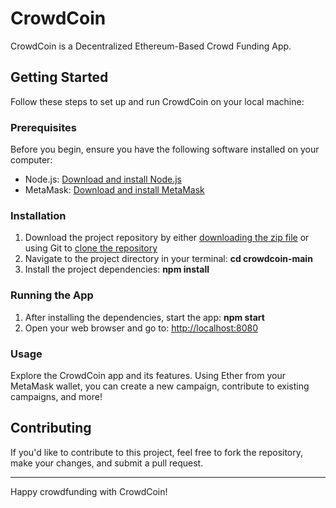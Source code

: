 # CrowdCoin

CrowdCoin is a Decentralized Ethereum-Based Crowd Funding App.

## Getting Started

Follow these steps to set up and run CrowdCoin on your local machine:

### Prerequisites

Before you begin, ensure you have the following software installed on your computer:

- Node.js: [Download and install Node.js](https://nodejs.org/)
- MetaMask: [Download and install MetaMask](https://metamask.io/download/)

### Installation

1. Download the project repository by either [downloading the zip file](https://github.com/theresa-whynot/crowdcoin/archive/main.zip) or using Git to [clone the repository](https://github.com/theresa-whynot/crowdcoin.git)
2. Navigate to the project directory in your terminal: **cd crowdcoin-main**
3. Install the project dependencies: **npm install**
   
### Running the App

1. After installing the dependencies, start the app: **npm start**
2. Open your web browser and go to: [http://localhost:8080](http://localhost:8080)

### Usage

Explore the CrowdCoin app and its features. Using Ether from your MetaMask wallet, you can create a new campaign, contribute to existing campaigns, and more!

## Contributing

If you'd like to contribute to this project, feel free to fork the repository, make your changes, and submit a pull request.

---

Happy crowdfunding with CrowdCoin!
